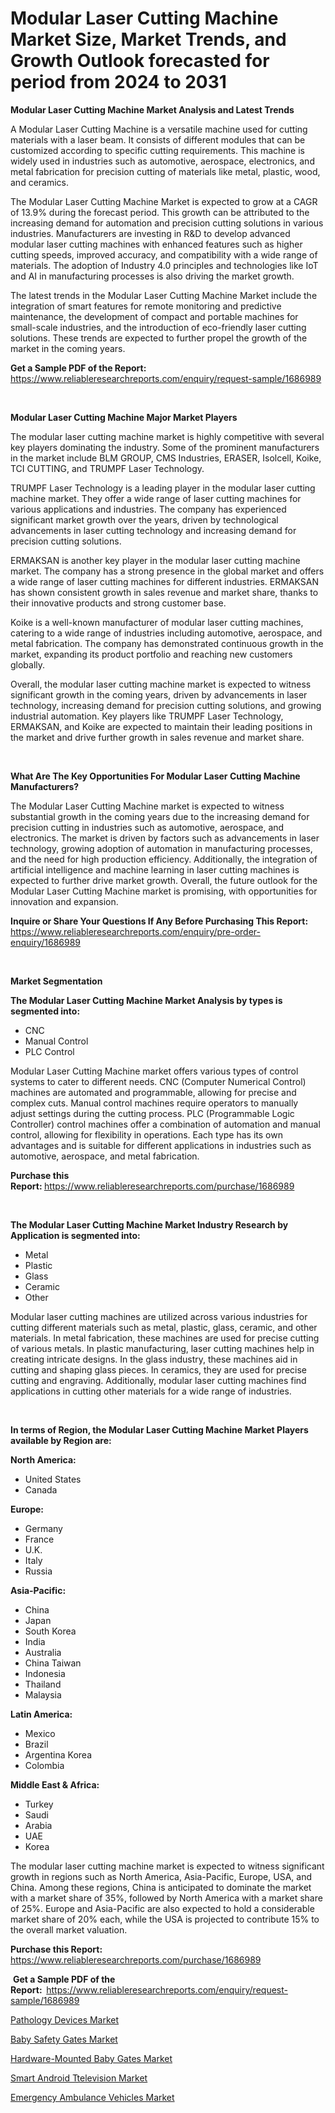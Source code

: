 <p><h1>Modular Laser Cutting Machine Market Size, Market Trends, and Growth Outlook forecasted for period from 2024 to 2031</h1></p><p><strong>Modular Laser Cutting Machine Market Analysis and Latest Trends</strong></p>
<p><p>A Modular Laser Cutting Machine is a versatile machine used for cutting materials with a laser beam. It consists of different modules that can be customized according to specific cutting requirements. This machine is widely used in industries such as automotive, aerospace, electronics, and metal fabrication for precision cutting of materials like metal, plastic, wood, and ceramics.</p><p>The Modular Laser Cutting Machine Market is expected to grow at a CAGR of 13.9% during the forecast period. This growth can be attributed to the increasing demand for automation and precision cutting solutions in various industries. Manufacturers are investing in R&D to develop advanced modular laser cutting machines with enhanced features such as higher cutting speeds, improved accuracy, and compatibility with a wide range of materials. The adoption of Industry 4.0 principles and technologies like IoT and AI in manufacturing processes is also driving the market growth.</p><p>The latest trends in the Modular Laser Cutting Machine Market include the integration of smart features for remote monitoring and predictive maintenance, the development of compact and portable machines for small-scale industries, and the introduction of eco-friendly laser cutting solutions. These trends are expected to further propel the growth of the market in the coming years.</p></p>
<p><strong>Get a Sample PDF of the Report:&nbsp;</strong> <a href="https://www.reliableresearchreports.com/enquiry/request-sample/1686989">https://www.reliableresearchreports.com/enquiry/request-sample/1686989</a></p>
<p>&nbsp;</p>
<p><strong>Modular Laser Cutting Machine Major Market Players</strong></p>
<p><p>The modular laser cutting machine market is highly competitive with several key players dominating the industry. Some of the prominent manufacturers in the market include BLM GROUP, CMS Industries, ERASER, Isolcell, Koike, TCI CUTTING, and TRUMPF Laser Technology.</p><p>TRUMPF Laser Technology is a leading player in the modular laser cutting machine market. They offer a wide range of laser cutting machines for various applications and industries. The company has experienced significant market growth over the years, driven by technological advancements in laser cutting technology and increasing demand for precision cutting solutions.</p><p>ERMAKSAN is another key player in the modular laser cutting machine market. The company has a strong presence in the global market and offers a wide range of laser cutting machines for different industries. ERMAKSAN has shown consistent growth in sales revenue and market share, thanks to their innovative products and strong customer base.</p><p>Koike is a well-known manufacturer of modular laser cutting machines, catering to a wide range of industries including automotive, aerospace, and metal fabrication. The company has demonstrated continuous growth in the market, expanding its product portfolio and reaching new customers globally.</p><p>Overall, the modular laser cutting machine market is expected to witness significant growth in the coming years, driven by advancements in laser technology, increasing demand for precision cutting solutions, and growing industrial automation. Key players like TRUMPF Laser Technology, ERMAKSAN, and Koike are expected to maintain their leading positions in the market and drive further growth in sales revenue and market share.</p></p>
<p>&nbsp;</p>
<p><strong>What Are The Key Opportunities For Modular Laser Cutting Machine Manufacturers?</strong></p>
<p><p>The Modular Laser Cutting Machine market is expected to witness substantial growth in the coming years due to the increasing demand for precision cutting in industries such as automotive, aerospace, and electronics. The market is driven by factors such as advancements in laser technology, growing adoption of automation in manufacturing processes, and the need for high production efficiency. Additionally, the integration of artificial intelligence and machine learning in laser cutting machines is expected to further drive market growth. Overall, the future outlook for the Modular Laser Cutting Machine market is promising, with opportunities for innovation and expansion.</p></p>
<p><strong>Inquire or Share Your Questions If Any Before Purchasing This Report:</strong> <a href="https://www.reliableresearchreports.com/enquiry/pre-order-enquiry/1686989">https://www.reliableresearchreports.com/enquiry/pre-order-enquiry/1686989</a></p>
<p>&nbsp;</p>
<p><strong>Market Segmentation</strong></p>
<p><strong>The Modular Laser Cutting Machine Market Analysis by types is segmented into:</strong></p>
<p><ul><li>CNC</li><li>Manual Control</li><li>PLC Control</li></ul></p>
<p><p>Modular Laser Cutting Machine market offers various types of control systems to cater to different needs. CNC (Computer Numerical Control) machines are automated and programmable, allowing for precise and complex cuts. Manual control machines require operators to manually adjust settings during the cutting process. PLC (Programmable Logic Controller) control machines offer a combination of automation and manual control, allowing for flexibility in operations. Each type has its own advantages and is suitable for different applications in industries such as automotive, aerospace, and metal fabrication.</p></p>
<p><strong>Purchase this Report:&nbsp;</strong><a href="https://www.reliableresearchreports.com/purchase/1686989">https://www.reliableresearchreports.com/purchase/1686989</a></p>
<p>&nbsp;</p>
<p><strong>The Modular Laser Cutting Machine Market Industry Research by Application is segmented into:</strong></p>
<p><ul><li>Metal</li><li>Plastic</li><li>Glass</li><li>Ceramic</li><li>Other</li></ul></p>
<p><p>Modular laser cutting machines are utilized across various industries for cutting different materials such as metal, plastic, glass, ceramic, and other materials. In metal fabrication, these machines are used for precise cutting of various metals. In plastic manufacturing, laser cutting machines help in creating intricate designs. In the glass industry, these machines aid in cutting and shaping glass pieces. In ceramics, they are used for precise cutting and engraving. Additionally, modular laser cutting machines find applications in cutting other materials for a wide range of industries.</p></p>
<p>&nbsp;</p>
<p><strong>In terms of Region, the Modular Laser Cutting Machine Market Players available by Region are:</strong></p>
<p>
    <p> <strong> North America: </strong>
        <ul>
            <li>United States</li>
            <li>Canada</li>
        </ul>
        </p> 
    <p> <strong> Europe: </strong>
        <ul>
            <li>Germany</li>
            <li>France</li>
            <li>U.K.</li>
            <li>Italy</li>
            <li>Russia</li>
        </ul>
        </p> 
    <p> <strong> Asia-Pacific: </strong>
        <ul>
            <li>China</li>
            <li>Japan</li>
            <li>South Korea</li>
            <li>India</li>
            <li>Australia</li>
            <li>China Taiwan</li>
            <li>Indonesia</li>
            <li>Thailand</li>
            <li>Malaysia</li>
        </ul>
        </p> 
    <p> <strong> Latin America: </strong>
        <ul>
            <li>Mexico</li>
            <li>Brazil</li>
            <li>Argentina Korea</li>
            <li>Colombia</li>
        </ul>
        </p> 
    <p> <strong> Middle East & Africa: </strong>
        <ul>
            <li>Turkey</li>
            <li>Saudi</li>
            <li>Arabia</li>
            <li>UAE</li>
            <li>Korea</li>
        </ul>
    </p>
    </p>
<p><p>The modular laser cutting machine market is expected to witness significant growth in regions such as North America, Asia-Pacific, Europe, USA, and China. Among these regions, China is anticipated to dominate the market with a market share of 35%, followed by North America with a market share of 25%. Europe and Asia-Pacific are also expected to hold a considerable market share of 20% each, while the USA is projected to contribute 15% to the overall market valuation.</p></p>
<p><strong>Purchase this Report: </strong><a href="https://www.reliableresearchreports.com/purchase/1686989">https://www.reliableresearchreports.com/purchase/1686989</a></p>
<p>&nbsp;<strong>Get a Sample PDF of the Report:&nbsp;&nbsp;</strong><a href="https://www.reliableresearchreports.com/enquiry/request-sample/1686989">https://www.reliableresearchreports.com/enquiry/request-sample/1686989</a></p>
<p><strong></strong></p>
<p><p><a href="https://medium.com/@laurenhunter26/pathology-devices-market-size-market-outlook-and-market-forecast-2024-to-2031-46adc06215f9">Pathology Devices Market</a></p><p><a href="https://github.com/joannagoyvaerts/Market-Research-Report-List-1/blob/main/baby-safety-gates-market.md">Baby Safety Gates Market</a></p><p><a href="https://github.com/bracarafogo/Market-Research-Report-List-2/blob/main/hardware-mounted-baby-gates-market.md">Hardware-Mounted Baby Gates Market</a></p><p><a href="https://issuu.com/reportprime-2/docs/smart-android-ttelevision-market-size-2030.pptx">Smart Android Ttelevision Market</a></p><p><a href="https://issuu.com/reportprime-2/docs/emergency-ambulance-vehicles-market-size-2030.pptx">Emergency Ambulance Vehicles Market</a></p></p>
